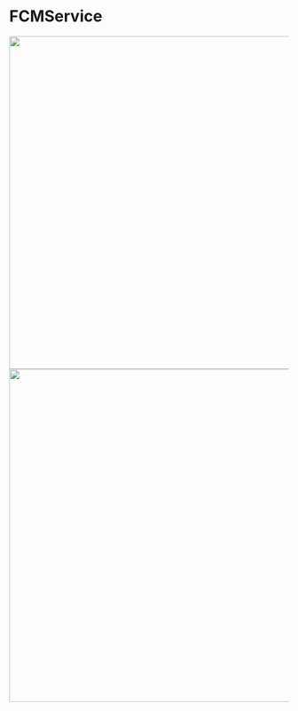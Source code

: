 ﻿# FCMService

<img src="https://github.com/user-attachments/assets/b7bb3ba8-7f8a-4f23-8dde-28d7ea72cb8c" height="600" />

<img src="https://github.com/user-attachments/assets/56ab17f2-df8e-4ad0-b059-8fa9b8d928b9" height="600" />

